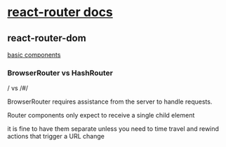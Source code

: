 # [react-router docs](https://reacttraining.com/react-router/)

## react-router-dom

[basic components](https://reacttraining.com/react-router/web/guides/basic-components)

### BrowserRouter vs HashRouter

/ vs /#/

BrowserRouter requires assistance from the server to handle requests.

Router components only expect to receive a single child element

it is fine to have them separate unless you need to time travel and rewind actions that trigger a URL change
